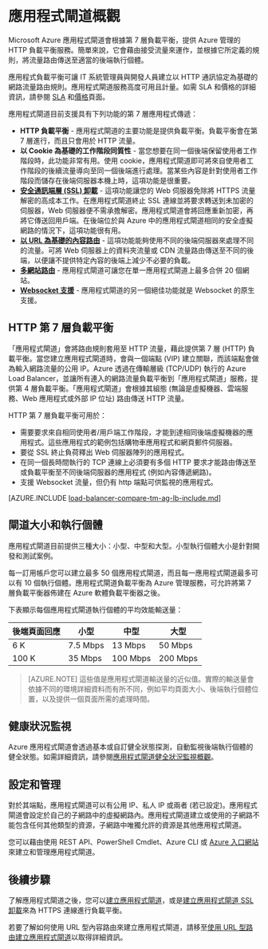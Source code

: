 <properties
   pageTitle="應用程式閘道簡介 | Microsoft Azure"
   description="此頁面提供第 7 層負載平衡的應用程式閘道服務的概觀，包括閘道大小、HTTP 負載平衡、以 Cookie 為基礎的工作階段同質性，以及 SSL 卸載。"
   documentationCenter="na"
   services="application-gateway"
   authors="georgewallace"
   manager="carmonm"
   editor="tysonn"/>
<tags
   ms.service="application-gateway"
   ms.devlang="na"
   ms.topic="article"
   ms.tgt_pltfrm="na"
   ms.workload="infrastructure-services"
   ms.date="09/06/2016"
   ms.author="gwallace"/>

# 應用程式閘道概觀

Microsoft Azure 應用程式閘道會根據第 7 層負載平衡，提供 Azure 管理的 HTTP 負載平衡服務。簡單來說，它會藉由接受流量來運作，並根據它所定義的規則，將流量路由傳送至適當的後端執行個體。

應用程式負載平衡可讓 IT 系統管理員與開發人員建立以 HTTP 通訊協定為基礎的網路流量路由規則。應用程式閘道服務高度可用且計量。如需 SLA 和價格的詳細資訊，請參閱 [SLA](https://azure.microsoft.com/support/legal/sla/) 和[價格](https://azure.microsoft.com/pricing/details/application-gateway/)頁面。

應用程式閘道目前支援具有下列功能的第 7 層應用程式傳遞：

- **HTTP 負載平衡** - 應用程式閘道的主要功能是提供負載平衡。負載平衡會在第 7 層進行，而且只會用於 HTTP 流量。
- **以 Cookie 為基礎的工作階段同質性** - 當您想要在同一個後端保留使用者工作階段時，此功能非常有用。使用 cookie，應用程式閘道即可將來自使用者工作階段的後續流量導向至同一個後端進行處理。當某些內容是針對使用者工作階段而儲存在後端伺服器本機上時，這項功能是很重要。
- **[安全通訊端層 (SSL) 卸載](application-gateway-ssl-arm.md)** - 這項功能讓您的 Web 伺服器免除將 HTTPS 流量解密的高成本工作。在應用程式閘道終止 SSL 連線並將要求轉送到未加密的伺服器，Web 伺服器便不需承擔解密。應用程式閘道會將回應重新加密，再將它傳送回用戶端。在後端位於與 Azure 中的應用程式閘道相同的安全虛擬網路的情況下，這項功能很有用。
- **[以 URL 為基礎的內容路由](application-gateway-url-route-overview.md)** - 這項功能能夠使用不同的後端伺服器來處理不同的流量。可將 Web 伺服器上的資料夾流量或 CDN 流量路由傳送至不同的後端，以便讓不提供特定內容的後端上減少不必要的負載。
- **[多網站路由](application-gateway-multi-site-overview.md)** - 應用程式閘道可讓您在單一應用程式閘道上最多合併 20 個網站。
- **[Websocket 支援](application-gateway-websocket.md)** - 應用程式閘道的另一個絕佳功能就是 Websocket 的原生支援。


## HTTP 第 7 層負載平衡

「應用程式閘道」會將路由規則套用至 HTTP 流量，藉此提供第 7 層 (HTTP) 負載平衡。當您建立應用程式閘道時，會與一個端點 (VIP) 建立關聯，而該端點會做為輸入網路流量的公用 IP。Azure 透過在傳輸層級 (TCP/UDP) 執行的 Azure Load Balancer，並讓所有連入的網路流量負載平衡到「應用程式閘道」服務，提供第 4 層負載平衡。「應用程式閘道」會根據其組態 (無論是虛擬機器、雲端服務、Web 應用程式或外部 IP 位址) 路由傳送 HTTP 流量。

HTTP 第 7 層負載平衡可用於：

- 需要要求來自相同使用者/用戶端工作階段，才能到達相同後端虛擬機器的應用程式。這些應用程式的範例包括購物車應用程式和網頁郵件伺服器。
- 要從 SSL 終止負荷釋出 Web 伺服器陣列的應用程式。
- 在同一個長時間執行的 TCP 連線上必須要有多個 HTTP 要求才能路由傳送至或負載平衡至不同後端伺服器的應用程式 (例如內容傳遞網路)。
- 支援 Websocket 流量，但仍有 http 端點可供監視的應用程式。

[AZURE.INCLUDE [load-balancer-compare-tm-ag-lb-include.md](../../includes/load-balancer-compare-tm-ag-lb-include.md)]

## 閘道大小和執行個體

應用程式閘道目前提供三種大小：小型、中型和大型。小型執行個體大小是針對開發和測試案例。

每一訂用帳戶您可以建立最多 50 個應用程式閘道，而且每一應用程式閘道最多可以有 10 個執行個體。應用程式閘道負載平衡為 Azure 管理服務，可允許將第 7 層負載平衡器佈建在 Azure 軟體負載平衡器之後。

下表顯示每個應用程式閘道執行個體的平均效能輸送量：

| 後端頁面回應 | 小型 | 中型 | 大型|
|---|---|---|---|
| 6 K | 7\.5 Mbps | 13 Mbps | 50 Mbps |
|100 K | 35 Mbps | 100 Mbps| 200 Mbps |

>[AZURE.NOTE] 這些值是應用程式閘道輸送量的近似值。實際的輸送量會依據不同的環境詳細資料而有所不同，例如平均頁面大小、後端執行個體位置，以及提供一個頁面所需的處理時間。

## 健康狀況監視

Azure 應用程式閘道會透過基本或自訂健全狀態探測，自動監視後端執行個體的健全狀態。如需詳細資訊，請參閱[應用程式閘道健全狀況監視概觀](application-gateway-probe-overview.md)。

## 設定和管理

對於其端點，應用程式閘道可以有公用 IP、私人 IP 或兩者 (若已設定)。應用程式閘道會設定於自己的子網路中的虛擬網路內。應用程式閘道建立或使用的子網路不能包含任何其他類型的資源，子網路中唯獨允許的資源是其他應用程式閘道。

您可以藉由使用 REST API、PowerShell Cmdlet、Azure CLI 或 [Azure 入口網站](https://portal.azure.com/)來建立和管理應用程式閘道。

## 後續步驟

了解應用程式閘道之後，您可以[建立應用程式閘道](application-gateway-create-gateway-portal.md)，或是[建立應用程式閘道 SSL 卸載](application-gateway-ssl-arm.md)來為 HTTPS 連線進行負載平衡。

若要了解如何使用 URL 型內容路由來建立應用程式閘道，請移至[使用 URL 型路由建立應用程式閘道](application-gateway-create-url-route-arm-ps.md)以取得詳細資訊。

<!----HONumber=AcomDC_0907_2016-->